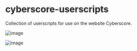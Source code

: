 # cyberscore-userscripts
Collection of userscripts for use on the website Cyberscore.


![image](https://user-images.githubusercontent.com/1928024/155353768-b69707d1-8685-4f11-8cb2-3ff2f94fe891.png)

![image](https://user-images.githubusercontent.com/1928024/155353825-8c7980b5-5d14-4e00-b114-d7c0444a10cd.png)
